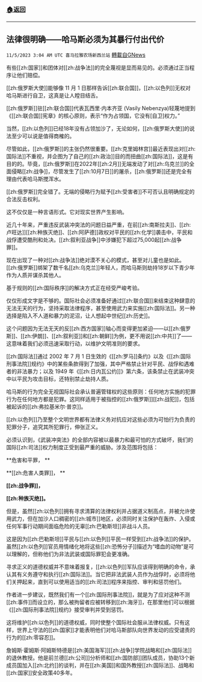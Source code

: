 ###  [:house:返回](README.md)
---


## 法律很明确——哈马斯必须为其暴行付出代价
`11/5/2023 3:04 AM UTC 喜马拉雅农场新西兰站` [轉載自GNews](https://gnews.org/articles/1922821)

有些[[zh:国家]]和团体对[[zh:战争法]]的完全蔑视是显而易见的。必须通过正当程序让他们赔偿。

[[zh:俄罗斯大使]]能够像 11 月 1 日那样告诉[[zh:联合国]]，[[zh:以色列]]无权对哈马斯进行自卫，这真是让人瞠目结舌。

[[zh:俄罗斯]]驻[[zh:联合国]]代表瓦西里·内本齐亚 (Vasily Nebenzya)轻蔑地提到《[[zh:联合国]]宪章》的核心原则，表示“作为占领国，它没有\[自卫\]权力。”

当然，[[zh:以色列]]已经18年没有占领加沙了，无论如何，[[zh:俄罗斯大使]]的说法至少可以说是值得商榷的。

尽管如此，[[zh:俄罗斯]]的主张仍然很重要。[[zh:克里姆林宫]]最近表现出对[[zh:国际法]]不重视，并企图为了自己的[[zh:政治]]目的而扭曲[[zh:国际法]]，这是有目的的。毕竟，[[zh:俄罗斯]]在2022年[[zh:2月]]无端发动了对[[zh:乌克兰]]的全面侵略[[zh:战争]]，尽管发生了[[zh:10月7日]]的屠杀，[[zh:俄罗斯]]还是完全有理由代表哈马斯搅浑水。

[[zh:俄罗斯]]完全错了。无端的侵略行为赋予[[zh:受害者]]不可否认且明确规定的合法反击权利。

这不仅仅是一种言语形式。它对现实世界产生影响。

近几十年来，严重违反武装冲突法的问题日益严重，在前[[zh:南斯拉夫]]、[[zh:卢旺达]][[zh:种族灭绝]]、[[zh:阿萨德]]政权对平民的[[zh:化学]]袭击中，平民和战俘遭受酷刑和处决。[[zh:叙利亚战争]]中涉嫌犯下超过75,000起[[zh:战争罪]]。

现在出现了一种对[[zh:战争法]]绝对漠不关心的模式，甚至对儿童也是如此。[[zh:俄罗斯]]绑架了数千名[[zh:乌克兰]]年轻人，而哈马斯则劫持18岁以下青少年作为人质并谋杀其他人。

基于规则的[[zh:国际秩序]]的解决方式正在经受严峻考验。

仅仅形成文字是不够的。国际社会必须准备好通过[[zh:联合国]]来结束这种肆意的无法无天的行为，坚持采取法律程序，甚至使用武力来实施[[zh:国际法]]。另一种选择是陷入不人道和暴力的泥沼，让人想起中世纪[[zh:历史]]。

这个问题因为无法无天的反[[zh:西方国家]]轴心而变得更加紧迫——以[[zh:俄罗斯]]、[[zh:伊朗]]、[[zh:叙利亚]]和[[zh:朝鲜]]为例，更不用说[[zh:中共]]了——这意味着我们必须迅速采取行动，以维护文明准则的要求。

[[zh:国际法]]通过 2002 年 7 月 1 日生效的《[[zh:罗马]]条约》以及《[[zh:国际刑事法院]]规约》中的某些条款得到了加强，其中严格禁止针对平民、战俘和遇难者的非法暴力；以及 1949 年《[[zh:日内瓦公约]]》第六条，该条禁止在武装冲突中以平民为攻击目标，还特别禁止劫持人质。

哈马斯的行为完全无视国际社会承认普遍管辖权的这些原则：任何地方实施的犯罪行为在任何地方都是犯罪。这同样适用于被指控的[[zh:俄罗斯]][[zh:战犯]]，包括被起诉的[[zh:弗拉基米尔·普京]]。

[[zh:以色列]]乃至整个文明世界都有法律义务对抗应对这些必须为可怕行为负责的犯罪分子，追究其所犯罪行，伸张正义。

必须认识到，《武装冲突法》的全部内容被以最暴力和最可怕的方式破坏，我们的国际[[zh:司法]]权力制度正受到最严重的威胁。涉及范围将包括：

**危害和平罪，  **

**[[zh:危害人类罪]]，  **

**[[zh:战争罪]]，**

 **[[zh:种族灭绝]]。**

但是，虽然[[zh:以色列]]拥有寻求清算的法律权利并占据道义制高点，并被允许使用武力，但在加沙人口稠密的[[zh:城市]]地区，必须同时关注保护在轰炸、入侵或任何军事行动期间面临危险的无辜[[zh:巴勒斯坦]]非战斗人员。

这是因为[[zh:巴勒斯坦]]平民与[[zh:以色列]]平民一样受到[[zh:战争法]]的保护。虽然[[zh:以色列]]官员用情绪化地将这些[[zh:恐怖分子]]描述为“嗜血的动物”是可以理解的，但称他们为非法武装或国际罪犯会更准确。

寻求正义的道德权威并不意味着报复，[[zh:以色列]]军队应该得到明确的命令，承认其有义务遵守和执行[[zh:国际法]]。当它把非法武装人员作为战俘时，必须将他们关押起来，直到可以使用适当的[[zh:司法]]程序来指控、审判和惩罚他们。 

作者进一步建议，既然我们有一个[[zh:国际刑事法院]]，就是为了应对这种不测[[zh:事件]]而设立的，那么被拘留者应被转移到[[zh:海牙]]，在那里他们可以根据《[[zh:国际刑事法院]]规约》接受审判并受到惩罚。

这将维护[[zh:以色列]]的道德权威，同时使整个国际社会服从法律权威。只有这样，世界上守法的[[zh:国家]]才能表明他们对哈马斯部队向世界发动的应受谴责的行为的[[zh:零容忍]]。

詹姆斯·霍姆斯·阿姆斯特德是[[zh:美国海军]][[zh:战争]]学院战略和[[zh:国际法]]的退休教授。他是前兰德[[zh:公司]]分析师和[[zh:国防部]]团队成员，协助13个新成员国加入[[zh:北约]]的谈判，并在[[zh:美国]]和国外教授[[zh:国际法]]、战略和[[zh:国家]]安全政策40多年。
